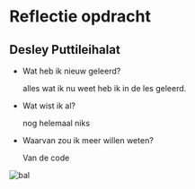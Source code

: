 # Reflectie opdracht
## Desley Puttileihalat

- Wat heb ik nieuw geleerd?

  alles wat ik nu weet heb ik in de les geleerd.
- Wat wist ik al?

  nog helemaal niks

- Waarvan zou ik meer willen weten?

  Van de code

 ![bal](https://github.com/Desley7/Reflectieopdracht/assets/144898896/93061413-e5ec-473c-8a9c-c297e92b537a)
